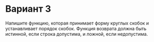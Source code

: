 # Вариант 3
Напишите функцию, которая принимает форму круглых скобок и устанавливает порядок скобок. Функция возврата должна быть истинной, если строка допустима, и ложной, если недопустима.
